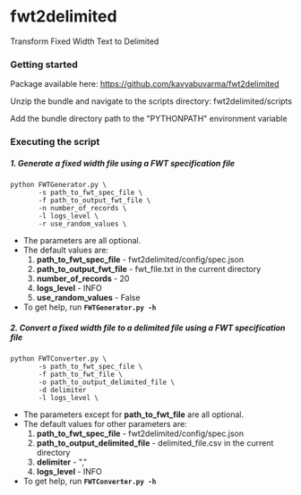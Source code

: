 # fwt2delimited
Transform Fixed Width Text to Delimited

### Getting started

Package available here: https://github.com/kavyabuvarma/fwt2delimited

Unzip the bundle and navigate to the scripts directory: fwt2delimited/scripts

Add the bundle directory path to the "PYTHONPATH" environment variable

### Executing the script

##### 1. Generate a fixed width file using a FWT specification file

```
python FWTGenerator.py \
       -s path_to_fwt_spec_file \
       -f path_to_output_fwt_file \
       -n number_of_records \
       -l logs_level \
       -r use_random_values \              
```
- The parameters are all optional.
- The default values are:
    1. **path_to_fwt_spec_file** - fwt2delimited/config/spec.json
    2. **path_to_output_fwt_file** - fwt_file.txt in the current directory
    3. **number_of_records** - 20
    4. **logs_level** - INFO
    5. **use_random_values** - False
- To get help, run **`FWTGenerator.py -h`**

##### 2. Convert a fixed width file to a delimited file using a FWT specification file

```
python FWTConverter.py \
       -s path_to_fwt_spec_file \
       -f path_to_fwt_file \
       -o path_to_output_delimited_file \
       -d delimiter
       -l logs_level \         
```
            
- The parameters except for **path_to_fwt_file** are all optional.
- The default values for other parameters are:
    1. **path_to_fwt_spec_file** - fwt2delimited/config/spec.json
    2. **path_to_output_delimited_file** - delimited_file.csv in the current directory
    3. **delimiter** - ","
    4. **logs_level** - INFO
- To get help, run **`FWTConverter.py -h`**